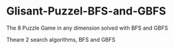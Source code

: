 # Glisant-Puzzel-BFS-and-GBFS
The 8 Puzzle Game in any dimension solved with BFS and GBFS

Theare 2 search algorithms, BFS and GBFS 
